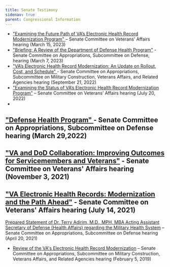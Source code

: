 ```yaml
---
title: Senate Testimony
sidenav: true
parent: Congressional Information
---
```

- ["Examining the Future Path of VA’s Electronic Health Record Modernization Program" ](https://www.veterans.senate.gov/2023/3/examining-the-future-path-of-va-s-electronic-health-record-modernization-program)– Senate Committee on Veterans’ Affairs hearing (March 15, 2023)
- ["Briefing: A Review of the Department of Defense Health Program"](https://www.appropriations.senate.gov/hearings/briefing-a-review-of-the-department-of-defense-health-program) - Senate Committee on Appropriations, Subcommittee on Defense, hearing (March 7, 2023)
- ["VA’s Electronic Health Record Modernization: An Update on Rollout, Cost, and Schedule" ](https://www.appropriations.senate.gov/hearings/vas-electronic-health-record-modernization_an-update-on-rollout-cost-and-schedule)- Senate Committee on Appropriations, Subcommittee on Military Construction, Veterans Affairs, and Related Agencies hearing (September 21, 2022)
- ["Examining the Status of VA’s Electronic Health Record Modernization Program"](https://www.veterans.senate.gov/2022/7/examining-the-status-of-va-s-electronic-health-record-modernization-program) – Senate Committee on Veterans’ Affairs hearing (July 20, 2022)
- 
["Defense Health Program" ](https://www.appropriations.senate.gov/hearings/defense-health-program1)- Senate Committee on Appropriations, Subcommittee on Defense hearing (March 29,2022)
- 
["VA and DoD Collaboration: Improving Outcomes for Servicemembers and Veterans"](https://www.veterans.senate.gov/2021/11/va-and-dod-collaboration-improving-outcomes-for-servicemembers-and-veterans11-3-21) - Senate Committee on Veterans' Affairs hearing (November 3, 2021)
- 
["VA Electronic Health Records: Modernization and the Path Ahead"](https://www.veterans.senate.gov/hearings/va-electronic-health-records-modernization-and-the-path-ahead-07-14-21) - Senate Committee on Veterans' Affairs hearing (July 14, 2021)
- 
[Prepared Statement of Dr. Terry Adirim, M.D., MPH, MBA Acting Assistant Secretary of Defense (Health Affairs) regarding the Military Health System](https://www.appropriations.senate.gov/imo/media/doc/STATEMENT%20Dr.%20Adirim%20AASD%20Health%20Affairs%20(4.20.21).pdf) – Senate Committee on Appropriations, Subcommittee on Defense hearing (April 20, 2021)
- [Review of the VA's Electronic Health Record Modernization](https://www.appropriations.senate.gov/hearings/review-of-the-vas-electronic-health-record-modernization) – Senate Committee on Appropriations, Subcommittee on Military Construction, Veterans Affairs, and Related Agencies hearing (February 5, 2019)




